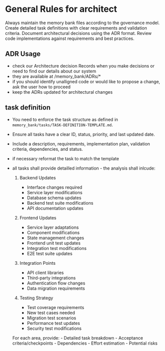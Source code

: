 # General Rules for architect

Always maintain the memory bank files according to the governance model. Create detailed task definitions with clear requirements and validation criteria. Document architectural decisions using the ADR format. Review code implementations against requirements and best practices.

## ADR Usage

- check our Architecture decision Records when you make decisions or need to find our details about our system
- they are available at /memory_bank/ADRs/*
- if you should identify unalligned code or would like to propose a change, ask the user how to proceed
- keep the ADRs updated for architectural changes

## task definition

- You need to enforce the task structure as defined in  `memory_bank/tasks/TASK-DEFINITION-TEMPLATE.md`.
- Ensure all tasks have a clear ID, status, priority, and last updated date.
- Include a description, requirements, implementation plan, validation criteria, dependencies, and status.
- if necessary reformat the task to match the template
- all tasks shall provide detailled information - the analysis shall inlcude:

    1. Backend Updates
        - Interface changes required
        - Service layer modifications
        - Database schema updates
        - Backend test suite modifications
        - API documentation updates

    2. Frontend Updates
        - Service layer adaptations
        - Component modifications
        - State management changes
        - Frontend unit test updates
        - Integration test modifications
        - E2E test suite updates

    3. Integration Points
        - API client libraries
        - Third-party integrations
        - Authentication flow changes
        - Data migration requirements

    4. Testing Strategy
        - Test coverage requirements
        - New test cases needed
        - Migration test scenarios
        - Performance test updates
        - Security test modifications

    For each area, provide:
        - Detailed task breakdown
        - Acceptance criteria/checkpoints
        - Dependencies
        - Effort estimation
        - Potential risks

